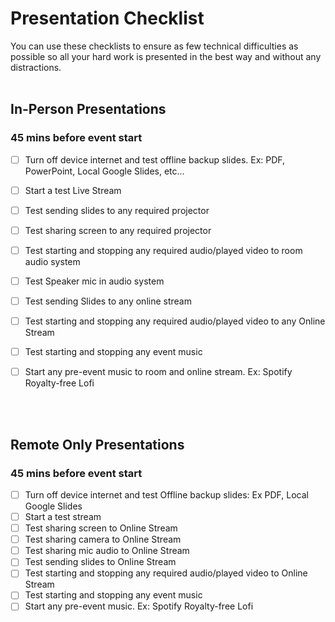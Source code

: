 # Presentation Checklist
You can use these checklists to ensure as few technical difficulties as possible so all your hard work is presented in the best way and without any distractions. 
<br>
<br>



## In-Person Presentations

### 45 mins before event start
- [ ] Turn off device internet and test offline backup slides. Ex: PDF, PowerPoint, Local Google Slides, etc...
- [ ] Start a test Live Stream
- [ ] Test sending slides to any required projector
- [ ] Test sharing screen to any required projector
- [ ] Test starting and stopping any required audio/played video to room audio system
- [ ] Test Speaker mic in audio system
- [ ] Test sending Slides to any online stream
- [ ] Test starting and stopping any required audio/played video to any Online Stream
- [ ] Test starting and stopping any event music
- [ ] Start any pre-event music to room and online stream. Ex: Spotify Royalty-free Lofi


<br>
<br>

## Remote Only Presentations

### 45 mins before event start
- [ ] Turn off device internet and test Offline backup slides: Ex PDF, Local Google Slides
- [ ] Start a test stream
- [ ] Test sharing screen to Online Stream
- [ ] Test sharing camera to Online Stream
- [ ] Test sharing mic audio to Online Stream
- [ ] Test sending slides to Online Stream
- [ ] Test starting and stopping any required audio/played video to Online Stream
- [ ] Test starting and stopping any event music
- [ ] Start any pre-event music. Ex: Spotify Royalty-free Lofi
